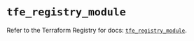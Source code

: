 # `tfe_registry_module`

Refer to the Terraform Registry for docs: [`tfe_registry_module`](https://registry.terraform.io/providers/hashicorp/tfe/0.57.1/docs/resources/registry_module).
